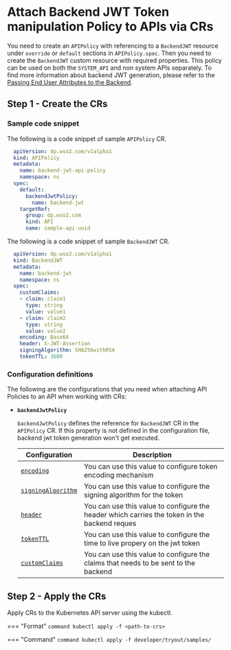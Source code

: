# Attach Backend JWT Token manipulation Policy to APIs via CRs

You need to create an `APIPolicy` with referencing to a `BackendJWT` resource under `override` or `default` sections in `APIPolicy.spec`. Then you need to create the `BackendJWT` custom resource with required properties. This policy can be used on both the `SYSTEM_API` and non system APIs separately. To find more information about backend JWT generation, please refer to the [Passing End User Attributes to the Backend](https://apim.docs.wso2.com/en/latest/deploy-and-publish/deploy-on-gateway/choreo-connect/passing-enduser-attributes-to-the-backend-via-choreo-connect/#enabling-the-default-backend-jwt-generator).

## Step 1 - Create the CRs

### Sample code snippet

The following is a code snippet of sample `APIPolicy` CR.

```yml
  apiVersion: dp.wso2.com/v1alpha1
  kind: APIPolicy
  metadata:
    name: backend-jwt-api-policy
    namespace: ns
  spec:
    default:
      backendJwtPolicy:
        name: backend-jwt
    targetRef:
      group: dp.wso2.com
      kind: API
      name: sample-api-uuid
```

The following is a code snippet of sample `BackendJWT` CR.

```yml
  apiVersion: dp.wso2.com/v1alpha1
  kind: BackendJWT
  metadata:
    name: backend-jwt
    namespace: ns
  spec:
    customClaims:
    - claim: claim1
      type: string
      value: value1
    - claim: claim2
      type: string
      value: value2
    encoding: Base64
    header: X-JWT-Assertion
    signingAlgorithm: SHA256withRSA
    tokenTTL: 3600
```

### Configuration definitions

The following are the configurations that you need when attaching API Policies to an API when working with CRs:

- **`backendJwtPolicy`**

     `backendJwtPolicy` defines the reference for `BackendJWT` CR in the `APIPolicy` CR. If this property is not defined in the configuration file, backend jwt token generation won't get executed.

    <table>
    <thead>
      <tr>
        <th>Configuration</th>
        <th>Description</th>
      </tr>
    </thead>
    <tbody>
      <tr>
        <td style="white-space: nowrap;"><a href="#encoding"><code>encoding</code></a></td>
        <td>You can use this value to configure token encoding mechanism</td>
      </tr>
      <tr>
        <td style="white-space: nowrap;"><a href="#signingAlgorithm"><code>signingAlgorithm</code></a></td>
        <td>You can use this value to configure the signing algorithm for the token</td>
      </tr>
      <tr>
        <td style="white-space: nowrap;"><a href="#header"><code>header</code></a></td>
        <td>You can use this value to configure the header which carries the token in the backend reques</td>
      </tr>
      <tr>
        <td style="white-space: nowrap;"><a href="#tokenTTL"><code>tokenTTL</code></a></td>
        <td>You can use this value to configure the time to live propery on the jwt token</td>
      </tr>
      <tr>
        <td style="white-space: nowrap;"><a href="#customClaims"><code>customClaims</code></a></td>
        <td>You can use this value to configure the claims that needs to be sent to the backend</td>
      </tr>
    </tbody>
    </table>

## Step 2 - Apply the CRs

Apply CRs to the Kubernetes API server using the kubectl.

=== "Format"
    ```command
    kubectl apply -f <path-to-crs>
    ```

=== "Command"
    ```command
    kubectl apply -f developer/tryout/samples/
    ```
